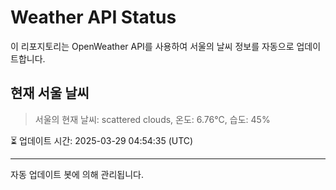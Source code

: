 
# Weather API Status

이 리포지토리는 OpenWeather API를 사용하여 서울의 날씨 정보를 자동으로 업데이트합니다.

## 현재 서울 날씨
> 서울의 현재 날씨: scattered clouds, 온도: 6.76°C, 습도: 45%

⏳ 업데이트 시간: 2025-03-29 04:54:35 (UTC)

---
자동 업데이트 봇에 의해 관리됩니다.
